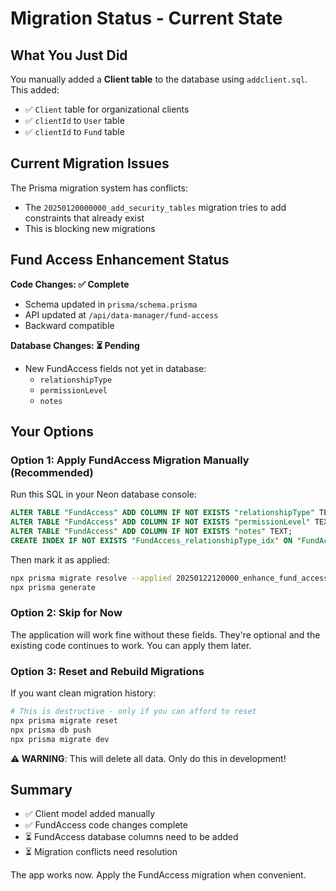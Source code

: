 # Migration Status - Current State

## What You Just Did

You manually added a **Client table** to the database using `addclient.sql`. This added:
- ✅ `Client` table for organizational clients
- ✅ `clientId` to `User` table
- ✅ `clientId` to `Fund` table

## Current Migration Issues

The Prisma migration system has conflicts:
- The `20250120000000_add_security_tables` migration tries to add constraints that already exist
- This is blocking new migrations

## Fund Access Enhancement Status

**Code Changes: ✅ Complete**
- Schema updated in `prisma/schema.prisma`
- API updated at `/api/data-manager/fund-access`
- Backward compatible

**Database Changes: ⏳ Pending**
- New FundAccess fields not yet in database:
  - `relationshipType`
  - `permissionLevel`
  - `notes`

## Your Options

### Option 1: Apply FundAccess Migration Manually (Recommended)

Run this SQL in your Neon database console:

```sql
ALTER TABLE "FundAccess" ADD COLUMN IF NOT EXISTS "relationshipType" TEXT;
ALTER TABLE "FundAccess" ADD COLUMN IF NOT EXISTS "permissionLevel" TEXT DEFAULT 'READ_ONLY';
ALTER TABLE "FundAccess" ADD COLUMN IF NOT EXISTS "notes" TEXT;
CREATE INDEX IF NOT EXISTS "FundAccess_relationshipType_idx" ON "FundAccess"("relationshipType");
```

Then mark it as applied:
```bash
npx prisma migrate resolve --applied 20250122120000_enhance_fund_access
npx prisma generate
```

### Option 2: Skip for Now

The application will work fine without these fields. They're optional and the existing code continues to work. You can apply them later.

### Option 3: Reset and Rebuild Migrations

If you want clean migration history:

```bash
# This is destructive - only if you can afford to reset
npx prisma migrate reset
npx prisma db push
npx prisma migrate dev
```

**⚠️ WARNING**: This will delete all data. Only do this in development!

## Summary

- ✅ Client model added manually
- ✅ FundAccess code changes complete
- ⏳ FundAccess database columns need to be added
- ⏳ Migration conflicts need resolution

The app works now. Apply the FundAccess migration when convenient.




